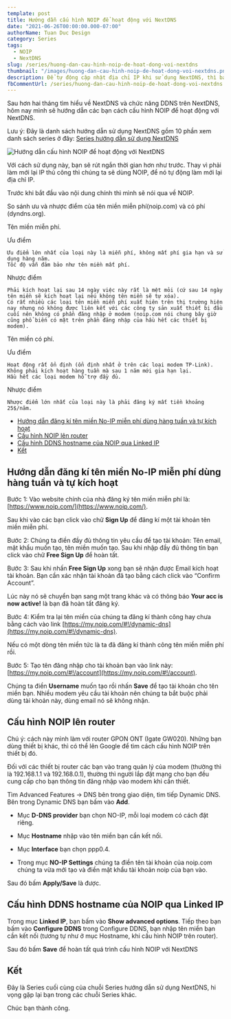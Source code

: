 ```yaml
---
template: post
title: Hướng dẫn cấu hình NOIP để hoạt động với NextDNS
date: "2021-06-26T00:00:00.000-07:00"
authorName: Tuan Duc Design
category: Series
tags:
  - NOIP
  - NextDNS
slug: /series/huong-dan-cau-hinh-noip-de-hoat-dong-voi-nextdns
thumbnail: "/images/huong-dan-cau-hinh-noip-de-hoat-dong-voi-nextdns.png"
description: Để tự động cập nhật địa chỉ IP khi sử dụng NextDNS, thì bạn cần cấu hình DDNS trên cả router và NextDNS.
fbCommentUrl: /series/huong-dan-cau-hinh-noip-de-hoat-dong-voi-nextdns
---
```


Sau hơn hai tháng tìm hiểu về NextDNS và chức năng DDNS trên NextDNS, hôm nay mình sẽ hướng dẫn các bạn cách cấu hình NOIP để hoạt động với NextDNS.

Lưu ý: Đây là danh sách hướng dẫn sử dụng NextDNS gồm 10 phần xem danh sách series ở đây: [Series hướng dẫn sử dụng NextDNS](https://tuanducdesign.com/series-nextdns)

![Hướng dẫn cấu hình NOIP để hoạt động với NextDNS](/images/huong-dan-cau-hinh-noip-de-hoat-dong-voi-nextdns.png)

Với cách sử dụng này, bạn sẽ rút ngắn thời gian hơn như trước. Thay vì phải làm mới lại IP thủ công thì chúng ta sẽ dùng NOIP, để nó tự động làm mới lại địa chỉ IP.

Trước khi bắt đầu vào nội dung chính thì mình sẽ nói qua về NOIP.

So sánh ưu và nhược điểm của tên miền miễn phí(noip.com) và có phí (dyndns.org).

Tên miền miễn phí.

Ưu điểm

    Ưu điểm lớn nhất của loại này là miễn phí, không mất phí gia hạn và sử dụng hàng năm.
    Tốc độ vẫn đảm bảo như tên miền mất phí.

Nhược điểm

    Phải kích hoạt lại sau 14 ngày việc này rất là mệt mỏi (cứ sau 14 ngày tên miền sẽ kích hoạt lại nếu không tên miền sẽ tự xóa).
    Có rất nhiều các loại tên miền miễn phí xuất hiên trên thị trường hiện nay nhưng nó không được liên kết với các công ty sản xuất thiết bị đầu cuối nên không có phần đăng nhập ở modem (noip.com nói chung bây giờ cũng phổ biến có mặt trên phần đăng nhập của hầu hết các thiết bị modem).

Tên miền có phí.

Ưu điểm

    Hoạt động rất ổn định (ổn định nhất ở trên các loại modem TP-Link).
    Không phải kích hoạt hàng tuần mà sau 1 năm mới gia hạn lại.
    Hầu hết các loại modem hỗ trợ đầy đủ.

Nhược điểm

    Nhược điểm lớn nhất của loại này là phải đăng ký mất tiền khoảng 25$/năm.

- [Hướng dẫn đăng kí tên miền No-IP miễn phí dùng hàng tuần và tự kích hoạt](#hướng-dẫn-đăng-kí-tên-miền-no--ip-miễn-phí-dùng-hàng-tuần-và-tự-kích-hoạt)
- [Cấu hình NOIP lên router](#cấu-hình-noip-lên-router)
- [Cấu hình DDNS hostname của NOIP qua Linked IP](#cấu-hình-ddns-hostname-của-noip-qua-linked-ip)
- [Kết](#kết)

## Hướng dẫn đăng kí tên miền No-IP miễn phí dùng hàng tuần và tự kích hoạt

Bước 1: Vào website chính của nhà đăng ký tên miền miễn phí là: [https://www.noip.com/](https://www.noip.com/).

Sau khi vào các bạn click vào chữ **Sign Up** để đăng kí một tài khoản tên miền miễn phí.

Bước 2: Chúng ta điền đầy đủ thông tin yêu cầu để tạo tài khoản: Tên email, mật khẩu muốn tạo, tên miền muốn tạo. Sau khi nhập đầy đủ thông tin bạn click vào chữ **Free Sign Up** để hoàn tất.

Bước 3: Sau khi nhấn **Free Sign Up** xong bạn sẽ nhận được Email kích hoạt tài khoản. Bạn cần xác nhận tài khoản đã tạo bằng cách click vào “Confirm Account”.

Lúc này nó sẽ chuyển bạn sang một trang khác và có thông báo **Your acc is now active!** là bạn đã hoàn tất đăng ký.

Bước 4: Kiểm tra lại tên miền của chúng ta đăng kí thành công hay chưa bằng cách vào link [https://my.noip.com/#!/dynamic-dns](https://my.noip.com/#!/dynamic-dns).

Nếu có một dòng tên miền tức là ta đã đăng kí thành công tên miền miễn phí rồi.

Bước 5: Tạo tên đăng nhập cho tài khoản bạn vào link này: [https://my.noip.com/#!/account](https://my.noip.com/#!/account).

Chúng ta điền **Username** muốn tạo rồi nhấn **Save** để tạo tài khoản cho tên miền bạn. Nhiều modem yêu cầu tài khoản nên chúng ta bắt buộc phải dùng tài khoản này, dùng email nó sẽ không nhận.

## Cấu hình NOIP lên router

Chú ý: cách này mình làm với router GPON ONT (Igate GW020). Những bạn dùng thiết bị khác, thì có thể lên Google để tìm cách cấu hình NOIP trên thiết bị đó.

Đối với các thiết bị router các bạn vào trang quản lý của modem (thường thì là 192.168.1.1 và 192.168.0.1), thường thì người lắp đặt mạng cho bạn đều cung cấp cho bạn thông tin đăng nhập vào modem khi cần thiết.

Tìm Advanced Features → DNS bên trong giao diện, tìm tiếp Dynamic DNS. Bên trong Dynamic DNS bạn bấm vào **Add**.

- Mục **D-DNS provider** bạn chọn NO-IP, mỗi loại modem có cách đặt riêng.

- Mục **Hostname** nhập vào tên miền bạn cần kết nối.

- Mục **Interface** bạn chọn ppp0.4.

- Trong mục **NO-IP Settings** chúng ta điền tên tài khoản của noip.com chúng ta vừa mới tạo và điền mật khẩu tài khoản noip của bạn vào.

Sau đó bấm **Apply/Save** là được.

## Cấu hình DDNS hostname của NOIP qua Linked IP

Trong mục **Linked IP**, bạn bấm vào **Show advanced options**. Tiếp theo bạn bấm vào **Configure DDNS** trong Configure DDNS, bạn nhập tên miền bạn cần kết nối (tương tự như ở mục Hostname, khi cấu hình NOIP trên router).

Sau đó bấm **Save** để hoàn tất quá trình cấu hình NOIP với NextDNS

## Kết

Đây là Series cuối cùng của chuỗi Series hướng dẫn sử dụng NextDNS, hi vọng gặp lại bạn trong các chuỗi Series khác.

Chúc bạn thành công.
